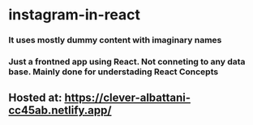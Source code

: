 # instagram-in-react
### It uses mostly dummy content with imaginary names
### Just a frontned app using React. Not conneting to any data base. Mainly done for understading React Concepts

## Hosted at: https://clever-albattani-cc45ab.netlify.app/ 

